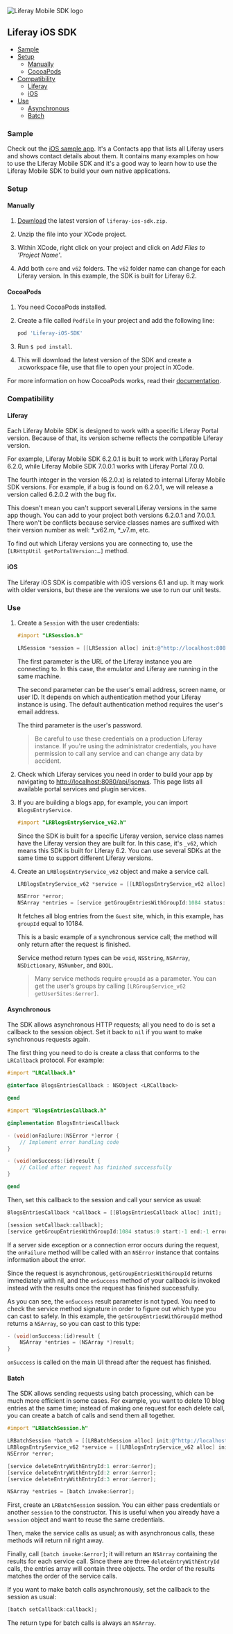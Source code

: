 ![Liferay Mobile SDK logo](../logo.png)

## Liferay iOS SDK

* [Sample](#sample)
* [Setup](#setup)
	* [Manually](#manually)
	* [CocoaPods](#cocoapods)
* [Compatibility](#compatibility)
	* [Liferay](#liferay)
	* [iOS](#ios)
* [Use](#use)
	* [Asynchronous](#asynchronous)
	* [Batch](#batch)

### Sample

Check out the [iOS sample
app](https://github.com/brunofarache/liferay-mobile-sdk-sample-ios). It's a
Contacts app that lists all Liferay users and shows contact details about them.
It contains many examples on how to use the Liferay Mobile SDK and it's a good
way to learn how to use the Liferay Mobile SDK to build your own native
applications.

### Setup

#### Manually

1. [Download](https://github.com/liferay/liferay-mobile-sdk/releases/) the
latest version of `liferay-ios-sdk.zip`.

2. Unzip the file into your XCode project. 

3. Within XCode, right click on your project and click on *Add Files to
'Project Name'*.

4. Add both `core` and `v62` folders. The `v62` folder name can change for each
Liferay version. In this example, the SDK is built for Liferay 6.2.

#### CocoaPods

1. You need CocoaPods installed.

2. Create a file called `Podfile` in your project and add the following line:

	```ruby
	pod 'Liferay-iOS-SDK'
	```
3. Run `$ pod install`.

4. This will download the latest version of the SDK and create a .xcworkspace
file, use that file to open your project in XCode.

For more information on how CocoaPods works, read their
[documentation](http://guides.cocoapods.org/using/index.html).

### Compatibility

#### Liferay

Each Liferay Mobile SDK is designed to work with a specific Liferay Portal
version. Because of that, its version scheme reflects the compatible Liferay
version.

For example, Liferay Mobile SDK 6.2.0.1 is built to work with Liferay Portal
6.2.0, while Liferay Mobile SDK 7.0.0.1 works with Liferay Portal 7.0.0.

The fourth integer in the version (6.2.0.x) is related to internal Liferay
Mobile SDK versions. For example, if a bug is found on 6.2.0.1, we will
release a version called 6.2.0.2 with the bug fix.

This doesn't mean you can't support several Liferay versions in the same
app though. You can add to your project both versions 6.2.0.1 and 7.0.0.1.
There won't be conflicts because service classes names are suffixed with
their version number as well: *_v62.m, *_v7.m, etc.

To find out which Liferay versions you are connecting to, use the
`[LRHttpUtil getPortalVersion:…]` method.

#### iOS

The Liferay iOS SDK is compatible with iOS versions 6.1 and up. It may work with
older versions, but these are the versions we use to run our unit tests.

### Use

1.  Create a `Session` with the user credentials:

	```objective-c
	#import "LRSession.h"
	
	LRSession *session = [[LRSession alloc] init:@"http://localhost:8080" username:@"test@liferay.com" password:@"test"];
	```

	The first parameter is the URL of the Liferay instance you are connecting
	to. In this case, the emulator and Liferay are running in the same machine.

	The second parameter can be the user's email address, screen name, or
	user ID. It depends on which authentication method your Liferay instance is
	using. The default authentication method requires the user's email address.

	The third parameter is the user's password.

	> Be careful to use these credentials on a production Liferay instance. If
	you're using the administrator credentials, you have permission to call any
	service and can change any data by accident. 


2. Check which Liferay services you need in order to build your app by
navigating to
[http://localhost:8080/api/jsonws](http://localhost:8080/api/jsonws). This page
lists all available portal services and plugin services.

3.  If you are building a blogs app, for example, you can import
`BlogsEntryService`.

	```objective-c
	#import "LRBlogsEntryService_v62.h"
	```

	Since the SDK is built for a specific Liferay version, service class names
	have the Liferay version they are built for. In this case, it's `_v62`,
	which means this SDK is built for Liferay 6.2. You can use several SDKs at
	the same time to support different Liferay versions.

4. Create an `LRBlogsEntryService_v62` object and make a service call.

	```objective-c
	LRBlogsEntryService_v62 *service = [[LRBlogsEntryService_v62 alloc] initWithSession:session];

	NSError *error;
	NSArray *entries = [service getGroupEntriesWithGroupId:1084 status:0 start:-1 end:-1 error:&error];
	```
	
	It fetches all blog entries from the `Guest` site, which, in this example,
	has `groupId` equal to 10184.
	
	This is a basic example of a synchronous service call; the method will only
	return after the request is finished.
	
	Service method return types can be `void`, `NSString`, `NSArray`,
	`NSDictionary`, `NSNumber`, and `BOOL`.

	> Many service methods require `groupId` as a parameter. You can get the
	user's groups by calling `[LRGroupService_v62 getUserSites:&error]`.

#### Asynchronous
	
The SDK allows asynchronous HTTP requests; all you need to do is set a callback
to the session object. Set it back to `nil` if you want to make synchronous
requests again.
	
The first thing you need to do is create a class that conforms to the
`LRCallback` protocol. For example:
	
```objective-c
#import "LRCallback.h"

@interface BlogsEntriesCallback : NSObject <LRCallback>

@end
```

```objective-c
#import "BlogsEntriesCallback.h"

@implementation BlogsEntriesCallback

- (void)onFailure:(NSError *)error {
	// Implement error handling code
}

- (void)onSuccess:(id)result {
	// Called after request has finished successfully
}

@end
```

Then, set this callback to the session and call your service as usual:

```objective-c
BlogsEntriesCallback *callback = [[BlogsEntriesCallback alloc] init];

[session setCallback:callback];
[service getGroupEntriesWithGroupId:1084 status:0 start:-1 end:-1 error:&error];
```
	
If a server side exception or a connection error occurs during the request, the
`onFailure` method will be called with an `NSError` instance that contains
information about the error.
	
Since the request is asynchronous, `getGroupEntriesWithGroupId` returns
immediately with nil, and the `onSuccess` method of your callback is invoked
instead with the results once the request has finished successfully.

As you can see, the `onSuccess` result parameter is not typed. You need to check
the service method signature in order to figure out which type you can cast to
safely. In this example, the `getGroupEntriesWithGroupId` method returns a
`NSArray`, so you can cast to this type:

```objective-c
- (void)onSuccess:(id)result {
	NSArray *entries = (NSArray *)result;
}
```

`onSuccess` is called on the main UI thread after the request has finished.

#### Batch

The SDK allows sending requests using batch processing, which can be much more
efficient in some cases. For example, you want to delete 10 blog entries at the
same time; instead of making one request for each delete call, you can create a
batch of calls and send them all together.

```objective-c
#import "LRBatchSession.h"

LRBatchSession *batch = [[LRBatchSession alloc] init:@"http://localhost:8080" username:@"test@liferay.com" password:@"test"];
LRBlogsEntryService_v62 *service = [[LRBlogsEntryService_v62 alloc] initWithSession:batch];
NSError *error;

[service deleteEntryWithEntryId:1 error:&error];
[service deleteEntryWithEntryId:2 error:&error];
[service deleteEntryWithEntryId:3 error:&error];

NSArray *entries = [batch invoke:&error];
```

First, create an `LRBatchSession` session. You can either pass credentials or
another `session` to the constructor. This is useful when you already have a
`session` object and want to reuse the same credentials.

Then, make the service calls as usual; as with asynchronous calls, these methods
will return nil right away.

Finally, call `[batch invoke:&error]`; it will return an `NSArray` containing the
results for each service call. Since there are three `deleteEntryWithEntryId`
calls, the entries array will contain three objects. The order of the results
matches the order of the service calls.

If you want to make batch calls asynchronously, set the callback to the session
as usual:

```objective-c
[batch setCallback:callback];
```

The return type for batch calls is always an `NSArray`.
